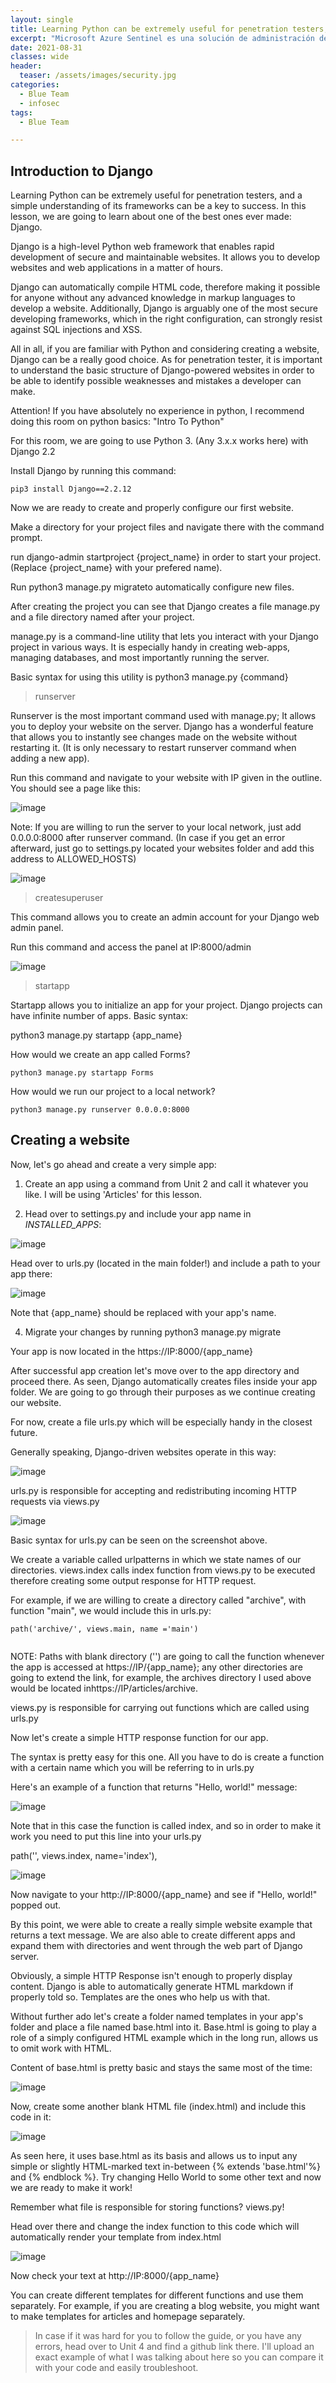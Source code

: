 ```yaml
---
layout: single
title: Learning Python can be extremely useful for penetration testers, and a simple understanding of its frameworks can be a key to success.
excerpt: "Microsoft Azure Sentinel es una solución de administración de eventos de información de seguridad (SIEM) y respuesta automatizada de orquestación de seguridad (SOAR) que es escalable y nativa de la nube. Azure Sentinel ofrece análisis de seguridad inteligente e inteligencia frente a amenazas en toda la empresa, de forma que proporciona una única solución para la detección de alertas, la visibilidad de amenazas, la búsqueda proactiva y la respuesta a amenazas."
date: 2021-08-31
classes: wide
header:
  teaser: /assets/images/security.jpg
categories:
  - Blue Team
  - infosec
tags:
  - Blue Team

---
```



##  Introduction to Django

Learning Python can be extremely useful for penetration testers, and a simple understanding of its frameworks can be a key to success. In this lesson, we are going to learn about one of the best ones ever made: Django. 

Django is a high-level Python web framework that enables rapid development of secure and maintainable websites. It allows you to develop websites and web applications in a matter of hours.

Django can automatically compile HTML code, therefore making it possible for anyone without any advanced knowledge in markup languages to develop a website. Additionally, Django is arguably one of the most secure developing frameworks, which in the right configuration, can strongly resist against SQL injections and XSS.

All in all, if you are familiar with Python and considering creating a website, Django can be a really good choice. As for penetration tester, it is important to understand the basic structure of Django-powered websites in order to be able to identify possible weaknesses and mistakes a developer can make.


Attention! If you have absolutely no experience in python, I recommend doing this room on python basics: "Intro To Python"

For this room, we are going to use Python 3. (Any 3.x.x works here) with Django 2.2

Install Django by running this command:
```
pip3 install Django==2.2.12
```


Now we are ready to create and properly configure our first website.

Make a directory for your project files and navigate there with the command prompt.

run django-admin startproject {project_name} in order to start your project. (Replace {project_name} with your prefered name).

Run python3 manage.py migrateto automatically configure new files.

After creating the project you can see that Django creates a file manage.py and a file directory named after your project.

manage.py is a command-line utility that lets you interact with your Django project in various ways. It is especially handy in creating web-apps, managing databases, and most importantly running the server.

Basic syntax for using this utility is python3 manage.py {command}

> runserver

Runserver is the most important command used with manage.py; It allows you to deploy your website on the server. Django has a wonderful feature that allows you to instantly see changes made on the website without restarting it. (It is only necessary to restart runserver command when adding a new app).

Run this command and navigate to your website with IP given in the outline. You should see a page like this:


![image](https://user-images.githubusercontent.com/89842187/132133740-bf012641-e995-4789-b710-e110fdad2294.png)



Note: If you are willing to run the server to your local network, just add 0.0.0.0:8000 after runserver command. (In case if you get an error afterward, just go to settings.py located your websites folder and add this address to ALLOWED_HOSTS)

![image](https://user-images.githubusercontent.com/89842187/132133771-a673f6da-8e53-4cad-9c70-0148b0e8a401.png)


> createsuperuser

This command allows you to create an admin account for your Django web admin panel. 

Run this command and access the panel at IP:8000/admin

![image](https://user-images.githubusercontent.com/89842187/132133776-8ebad27c-547e-4bd2-9cde-681ebb2aafb0.png)


> startapp

Startapp allows you to initialize an app for your project. Django projects can have infinite number of apps. Basic syntax:

python3 manage.py startapp {app_name}

How would we create an app called Forms? 

```
python3 manage.py startapp Forms
```

How would we run our project to a local network?

```
python3 manage.py runserver 0.0.0.0:8000
```

## Creating a website

Now, let's go ahead and create a very simple app: 

1. Create an app using a command from Unit 2 and call it whatever you like. I will be using 'Articles' for this lesson.

2. Head over to settings.py and include your app name in *INSTALLED_APPS*:

![image](https://user-images.githubusercontent.com/89842187/132133788-eaf528df-cd08-4ab3-9a28-4b19e96380dd.png)

Head over to urls.py (located in the main folder!) and include a path to your app there:

![image](https://user-images.githubusercontent.com/89842187/132133794-38e4d93d-60a0-42c3-88ec-be02876272dc.png)


Note that {app_name} should be replaced with your app's name.

4. Migrate your changes by running python3 manage.py migrate

Your app is now located in the https://IP:8000/{app_name} 

After successful app creation let's move over to the app directory and proceed there. As seen, Django automatically creates files inside your app folder. We are going to go through their purposes as we continue creating our website.

For now, create a file urls.py which will be especially handy in the closest future.

Generally speaking, Django-driven websites operate in this way:

![image](https://user-images.githubusercontent.com/89842187/132133805-93a249da-84fe-45a7-aa06-a664cf91cced.png)


urls.py is responsible for accepting and redistributing incoming HTTP requests via views.py

![image](https://user-images.githubusercontent.com/89842187/132133808-b8322d1e-95e1-4115-9f90-a8871b8531d4.png)

Basic syntax for urls.py can be seen on the screenshot above. 

We create a variable called urlpatterns in which we state names of our directories. views.index calls index function from views.py to be executed therefore creating some output response for HTTP request.

For example, if we are willing to create a directory called "archive", with function "main", we would include this in urls.py:

```
path('archive/', views.main, name ='main')


```

NOTE: Paths with blank directory ('') are going to call the function whenever the app is accessed at https://IP/{app_name}; any other directories are going to extend the link, for example, the archives directory I used above would be located inhttps://IP/articles/archive.

views.py is responsible for carrying out functions which are called using urls.py

Now let's create a simple HTTP response function for our app.

The syntax is pretty easy for this one. All you have to do is create a function with a certain name which you will be referring to in urls.py 

Here's an example of a function that returns "Hello, world!" message:

![image](https://user-images.githubusercontent.com/89842187/132133828-7a2b34b5-92cf-434d-8238-6f634587f564.png)


Note that in this case the function is called index, and so in order to make it work you need to put this line into your urls.py

path('', views.index, name='index'),

![image](https://user-images.githubusercontent.com/89842187/132133835-8ce1bd84-62b7-4c94-87e3-6051e5c74159.png)


Now navigate to your http://IP:8000/{app_name} and see if "Hello, world!" popped out.

By this point, we were able to create a really simple website example that returns a text message. We are also able to create different apps and expand them with directories and went through the web part of Django server. 

Obviously, a simple HTTP Response isn't enough to properly display content. Django is able to automatically generate HTML markdown if properly told so. Templates are the ones who help us with that. 

Without further ado let's create a folder named templates in your app's folder and place a file named base.html into it. Base.html is going to play a role of a simply configured HTML example which in the long run, allows us to omit work with HTML. 

Content of base.html is pretty basic and stays the same most of the time:

![image](https://user-images.githubusercontent.com/89842187/132133840-471eb34b-bb46-4216-885c-7401ba13e8be.png)

Now, create some another blank HTML file (index.html) and include this code in it:

![image](https://user-images.githubusercontent.com/89842187/132133843-51b5d2f8-1841-4b4a-a044-dd95a486814e.png)


As seen here, it uses base.html as its basis and allows us to input any simple or slightly HTML-marked text in-between {% extends 'base.html'%} and {% endblock %}. Try changing Hello World to some other text and now we are ready to make it work!

Remember what file is responsible for storing functions? views.py! 

Head over there and change the index function to this code which will automatically render your template from index.html

![image](https://user-images.githubusercontent.com/89842187/132133851-ef6e03da-b20a-417a-97dd-b7a02480d454.png)


Now check your text at http://IP:8000/{app_name}

You can create different templates for different functions and use them separately. For example, if you are creating a blog website, you might want to make templates for articles and homepage separately.

> In case if it was hard for you to follow the guide, or you have any errors, head over to Unit 4 and find a github link there. I'll upload an exact example of what I was talking about here so you can compare it with your code and easily troubleshoot.
